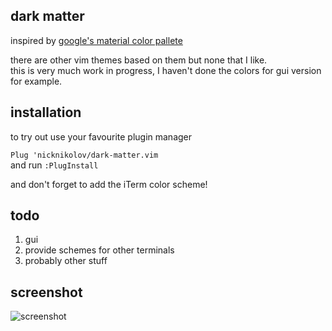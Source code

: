 ## dark matter
inspired by [google's material color pallete](https://www.google.com/design/spec/style/color.html)

there are other vim themes based on them but none that I like.  
this is very much work in progress, I haven't done the colors for gui version for example.

## installation
to try out use your favourite plugin manager

`Plug 'nicknikolov/dark-matter.vim`  
and run `:PlugInstall`

and don't forget to add the iTerm color scheme!

## todo
1. gui
2. provide schemes for other terminals
3. probably other stuff

## screenshot
![screenshot](https://github.com/nicknikolov/dark-matter.vim/sc.jpg)

